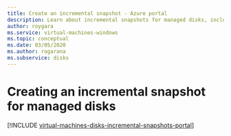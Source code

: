 ```yaml
---
title: Create an incremental snapshot - Azure portal
description: Learn about incremental snapshots for managed disks, including how to create them using the Azure portal.
author: roygara
ms.service: virtual-machines-windows
ms.topic: conceptual
ms.date: 03/05/2020
ms.author: rogarana
ms.subservice: disks
---
```


# Creating an incremental snapshot for managed disks
[!INCLUDE [virtual-machines-disks-incremental-snapshots-portal](../../../includes/virtual-machines-disks-incremental-snapshots-portal.md)]
